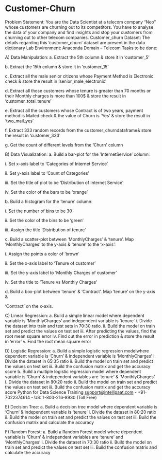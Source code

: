 # Customer-Churn

Problem Statement:
You are the Data Scientist at a telecom company “Neo” whose customers are churning out to
its competitors. You have to analyse the data of your company and find insights and stop your
customers from churning out to other telecom companies.
Customer_churn Dataset:
The details regarding this ‘customer_churn’ dataset are present in the data dictionary
Lab Environment: Anaconda
Domain – Telecom
Tasks to be done:

A) Data Manipulation:
a. Extract the 5th column & store it in ‘customer_5’

b. Extract the 15th column & store it in ‘customer_15’

c. Extract all the male senior citizens whose Payment Method is Electronic check &
store the result in ‘senior_male_electronic’

d. Extract all those customers whose tenure is greater than 70 months or their
Monthly charges is more than 100$ & store the result in ‘customer_total_tenure’

e. Extract all the customers whose Contract is of two years, payment method is Mailed
check & the value of Churn is ‘Yes’ & store the result in ‘two_mail_yes’

f. Extract 333 random records from the customer_churndataframe& store the result in
‘customer_333’

g. Get the count of different levels from the ‘Churn’ column

B) Data Visualization:
a. Build a bar-plot for the ’InternetService’ column:

i. Set x-axis label to ‘Categories of Internet Service’

ii. Set y-axis label to ‘Count of Categories’

iii. Set the title of plot to be ‘Distribution of Internet Service’


iv. Set the color of the bars to be ‘orange’

b. Build a histogram for the ‘tenure’ column:

i. Set the number of bins to be 30

ii. Set the color of the bins to be ‘green’

iii. Assign the title ‘Distribution of tenure’


c. Build a scatter-plot between ‘MonthlyCharges’ & ‘tenure’. Map ‘MonthlyCharges’ to
the y-axis & ‘tenure’ to the ‘x-axis’:

i. Assign the points a color of ‘brown’

ii. Set the x-axis label to ‘Tenure of customer’

iii. Set the y-axis label to ‘Monthly Charges of customer’

iv. Set the title to ‘Tenure vs Monthly Charges’


d. Build a box-plot between ‘tenure’ & ‘Contract’. Map ‘tenure’ on the y-axis &

‘Contract’ on the x-axis.


C) Linear Regression:
a. Build a simple linear model where dependent variable is ‘MonthlyCharges’ and
independent variable is ‘tenure’
i. Divide the dataset into train and test sets in 70:30 ratio.
ii. Build the model on train set and predict the values on test set
iii. After predicting the values, find the root mean square error
iv. Find out the error in prediction & store the result in ‘error’
v. Find the root mean square error

D) Logistic Regression:
a. Build a simple logistic regression modelwhere dependent variable is ‘Churn’ &
independent variable is ‘MonthlyCharges’
i. Divide the dataset in 65:35 ratio
ii. Build the model on train set and predict the values on test set
iii. Build the confusion matrix and get the accuracy score
b. Build a multiple logistic regression model where dependent variable is ‘Churn’ &
independent variables are ‘tenure’ & ‘MonthlyCharges’
i. Divide the dataset in 80:20 ratio
ii. Build the model on train set and predict the values on test set
iii. Build the confusion matrix and get the accuracy score
 Python for Data Science Training
support@intellipaat.com - +91-7022374614 - US: 1-800-216-8930 (Toll Free)


E) Decision Tree:
a. Build a decision tree model where dependent variable is ‘Churn’ & independent
variable is ‘tenure’
i. Divide the dataset in 80:20 ratio
ii. Build the model on train set and predict the values on test set
iii. Build the confusion matrix and calculate the accuracy


F) Random Forest:
a. Build a Random Forest model where dependent variable is ‘Churn’ & independent
variables are ‘tenure’ and ‘MonthlyCharges’
i. Divide the dataset in 70:30 ratio
ii. Build the model on train set and predict the values on test set
iii. Build the confusion matrix and calculate the accuracy
